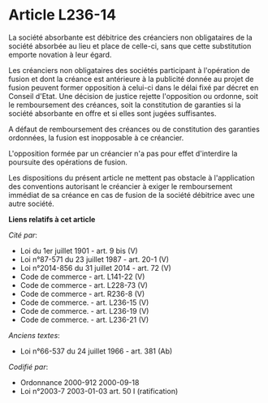 # Article L236-14

La société absorbante est débitrice des créanciers non obligataires de la société absorbée au lieu et place de celle-ci, sans
que cette substitution emporte novation à leur égard.

Les créanciers non obligataires des sociétés participant à l'opération de fusion et dont la créance est antérieure à la
publicité donnée au projet de fusion peuvent former opposition à celui-ci dans le délai fixé par décret en Conseil d'Etat.
Une décision de justice rejette l'opposition ou ordonne, soit le remboursement des créances, soit la constitution de
garanties si la société absorbante en offre et si elles sont jugées suffisantes.

A défaut de remboursement des créances ou de constitution des garanties ordonnées, la fusion est inopposable à ce créancier.

L'opposition formée par un créancier n'a pas pour effet d'interdire la poursuite des opérations de fusion.

Les dispositions du présent article ne mettent pas obstacle à l'application des conventions autorisant le créancier à exiger
le remboursement immédiat de sa créance en cas de fusion de la société débitrice avec une autre société.

**Liens relatifs à cet article**

_Cité par_:

  - Loi du 1er juillet 1901 - art. 9 bis (V)
  - Loi n°87-571 du 23 juillet 1987 - art. 20-1 (V)
  - Loi n°2014-856 du 31 juillet 2014 - art. 72 (V)
  - Code de commerce - art. L141-22 (V)
  - Code de commerce - art. L228-73 (V)
  - Code de commerce - art. R236-8 (V)
  - Code de commerce. - art. L236-15 (V)
  - Code de commerce. - art. L236-19 (V)
  - Code de commerce. - art. L236-21 (V)

_Anciens textes_:

  - Loi n°66-537 du 24 juillet 1966 - art. 381 (Ab)

_Codifié par_:

  - Ordonnance 2000-912 2000-09-18
  - Loi n°2003-7 2003-01-03 art. 50 I (ratification)
